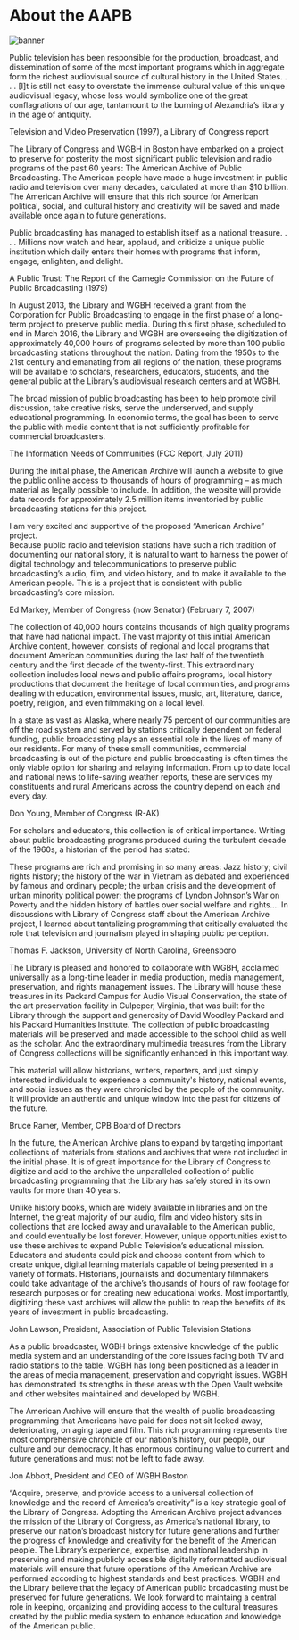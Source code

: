 # About the AAPB

![banner](/page-banners/banner8.jpg)

>
Public television has been responsible for the production, broadcast, and 
dissemination of some of the most important programs which in aggregate form 
the richest audiovisual source of cultural history in the United States. . . . 
[I]t is still not easy to overstate the immense cultural value of this unique 
audiovisual legacy, whose loss would symbolize one of the great conflagrations 
of our age, tantamount to the burning of Alexandria’s library in the age of 
antiquity.
<footer>Television and Video Preservation (1997), a Library of Congress 
report</footer>

The Library of Congress and WGBH in Boston have embarked on a project to 
preserve for posterity the most significant public television and radio 
programs of the past 60 years: The American Archive of Public Broadcasting. The 
American people have made a huge investment in public radio and television over 
many decades, calculated at more than $10 billion. The American Archive will 
ensure that this rich source for American political, social, and cultural 
history and creativity will be saved and made available once again to future 
generations.

>
Public broadcasting has managed to establish itself as a national treasure. . . 
. Millions now watch and hear, applaud, and criticize a unique public 
institution which daily enters their homes with programs that inform, engage, 
enlighten, and delight.
<footer>A Public Trust: The Report of the Carnegie Commission on the Future of 
Public Broadcasting (1979)</footer>


In August 2013, the Library and WGBH received a grant from the Corporation for 
Public Broadcasting to engage in the first phase of a long-term project to 
preserve public media. During this first phase, scheduled to end in March 2016, 
the Library and WGBH are overseeing the digitization of approximately 40,000 
hours of programs selected by more than 100 public broadcasting stations 
throughout the nation. Dating from the 1950s to the 21st century and emanating 
from all regions of the nation, these programs will be available to scholars, 
researchers, educators, students, and the general public at the Library’s 
audiovisual research centers and at WGBH.

>
The broad mission of public broadcasting has been to help promote civil 
discussion, take creative risks, serve the underserved, and supply educational 
programming. In economic terms, the goal has been to serve the public with 
media content that is not sufficiently profitable for commercial 
broadcasters.
<footer>The Information Needs of Communities (FCC Report, July 2011)</footer>


During the initial phase, the American Archive will launch a website to give 
the public online access to thousands of hours of programming – as much 
material as legally possible to include. In addition, the website will provide 
data records for approximately 2.5 million items inventoried by public 
broadcasting stations for this project. 

>
I am very excited and supportive of the proposed “American Archive” project.  
Because public radio and television stations have such a rich tradition of 
documenting our national story, it is natural to want to harness the power of 
digital technology and telecommunications to preserve public broadcasting’s 
audio, film, and video history, and to make it available to the American 
people.  This is a project that is consistent with public broadcasting’s core 
mission.
<footer>Ed Markey, Member of Congress (now Senator) (February 7, 2007)</footer>


The collection of 40,000 hours contains thousands of high quality programs that 
have had national impact. The vast majority of this initial American Archive 
content, however, consists of regional and local programs that document 
American communities during the last half of the twentieth century and the 
first decade of the twenty-first. This extraordinary collection includes local 
news and public affairs programs, local history productions that document the 
heritage of local communities, and programs dealing with education, 
environmental issues, music, art, literature, dance, poetry, religion, and even 
filmmaking on a local level.

>
In a state as vast as Alaska, where nearly 75 percent of our communities are 
off the road system and served by stations critically dependent on federal 
funding, public broadcasting plays an essential role in the lives of many of 
our residents. For many of these small communities, commercial broadcasting is 
out of the picture and public broadcasting is often times the only viable 
option for sharing and relaying information. From up to date local and national 
news to life-saving weather reports, these are services my constituents and 
rural Americans across the country depend on each and every day.
<footer>Don Young, Member of Congress (R-AK)</footer>


For scholars and educators, this collection is of critical importance. Writing 
about public broadcasting programs produced during the turbulent decade of the 
1960s, a historian of the period has stated:

>
These programs are rich and promising in so many areas: Jazz history; civil 
rights history; the history of the war in Vietnam as debated and experienced by 
famous and ordinary people; the urban crisis and the development of urban 
minority political power; the programs of Lyndon Johnson’s War on Poverty and 
the hidden history of battles over social welfare and rights…. In discussions 
with Library of Congress staff about the American Archive project, I learned 
about tantalizing programming that critically evaluated the role that 
television and journalism played in shaping public perception.
<footer>Thomas F. Jackson, University of North Carolina, Greensboro</footer>


The Library is pleased and honored to collaborate with WGBH, acclaimed 
universally as a long-time leader in media production, media management, 
preservation, and rights management issues. The Library will house these 
treasures in its Packard Campus for Audio Visual Conservation, the state of the 
art preservation facility in Culpeper, Virginia, that was built for the Library 
through the support and generosity of David Woodley Packard and his Packard 
Humanities Institute. The collection of public broadcasting materials will be 
preserved and made accessible to the school child as well as the scholar.  And 
the extraordinary multimedia treasures from the Library of Congress collections 
will be significantly enhanced in this important way.

>
This material will allow historians, writers, reporters, and just simply 
interested individuals to experience a community's history, national events, 
and social issues as they were chronicled by the people of the community.  It 
will provide an authentic and unique window into the past for citizens of the 
future.
<footer>Bruce Ramer, Member, CPB Board of Directors</footer>


In the future, the American Archive plans to expand by targeting important 
collections of materials from stations and archives that were not included in 
the initial phase. It is of great importance for the Library of Congress to 
digitize and add to the archive the unparalleled collection of public 
broadcasting programming that the Library has safely stored in its own vaults 
for more than 40 years.

>
Unlike history books, which are widely available in libraries and on the 
Internet, the great majority of our audio, film and video history sits in 
collections that are locked away and unavailable to the American public, and 
could eventually be lost forever. However, unique opportunities exist to use 
these archives to expand Public Television’s educational mission. Educators and 
students could pick and choose content from which to create unique, digital 
learning materials capable of being presented in a variety of formats. 
Historians, journalists and documentary filmmakers could take advantage of the 
archive’s thousands of hours of raw footage for research purposes or for 
creating new educational works. Most importantly, digitizing these vast 
archives will allow the public to reap the benefits of its years of investment 
in public broadcasting.
<footer>John Lawson, President, Association of Public Television 
Stations</footer>


As a public broadcaster, WGBH brings extensive knowledge of the public media 
system and an understanding of the core issues facing both TV and radio 
stations to the table. WGBH has long been positioned as a leader in the areas 
of media management, preservation and copyright issues. WGBH has demonstrated 
its strengths in these areas with the Open Vault website and other websites 
maintained and developed by WGBH.

>
The American Archive will ensure that the wealth of public broadcasting 
programming that Americans have paid for does not sit locked away, 
deteriorating, on aging tape and film. This rich programming represents the 
most comprehensive chronicle of our nation’s history, our people, our culture 
and our democracy. It has enormous continuing value to current and future 
generations and must not be left to fade away.
<footer>Jon Abbott, President and CEO of WGBH Boston</footer>


“Acquire, preserve, and provide access to a universal collection of knowledge 
and the record of America’s creativity” is a key strategic goal of the Library 
of Congress. Adopting the American Archive project advances the mission of the 
Library of Congress, as America’s national library, to preserve our nation’s 
broadcast history for future generations and further the progress of knowledge 
and creativity for the benefit of the American people. The Library’s 
experience, expertise, and national leadership in preserving and making 
publicly accessible digitally reformatted audiovisual materials will ensure 
that future operations of the American Archive are performed according to 
highest standards and best practices.
WGBH and the Library believe that the legacy of American public broadcasting 
must be preserved for future generations. We look forward to maintaing a 
central role in keeping, organizing and providing access to the cultural 
treasures created by the public media system to enhance education and knowledge 
of the American public.
